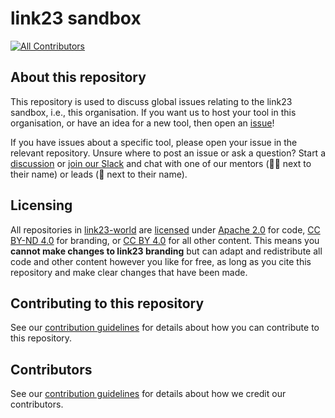 # link23 sandbox

[![All Contributors](https://img.shields.io/github/all-contributors/link23-world/sandbox?color=ee8449&style=flat-square)](#contributors)

## About this repository

This repository is used to discuss global issues relating to the link23 sandbox, i.e., this organisation.
If you want us to host your tool in this organisation, or have an idea for a new tool, then open an [issue](https://github.com/link23-world/sandbox/issues)!

If you have issues about a specific tool, please open your issue in the relevant repository.
Unsure where to post an issue or ask a question? Start a [discussion](https://github.com/link23-world/sandbox/discussions) or [join our Slack](https://link23.world/slack) and chat with one of our mentors (🧑‍🏫 next to their name) or leads (👋 next to their name).

## Licensing

All repositories in [link23-world](https://github.com/link23-world) are [licensed](/LICENSE.md) under [Apache 2.0](https://www.apache.org/licenses/LICENSE-2.0) for code, [CC BY-ND 4.0](https://creativecommons.org/licenses/by-nd/4.0/) for branding, or [CC BY 4.0](https://creativecommons.org/licenses/by/4.0/) for all other content.
This means you **cannot make changes to link23 branding** but can adapt and redistribute all code and other content however you like for free, as long as you cite this repository and make clear changes that have been made.

## Contributing to this repository

See our [contribution guidelines](/CONTRIBUTING.md) for details about how you can contribute to this repository.

## Contributors

See our [contribution guidelines](/CONTRIBUTING.md) for details about how we credit our contributors.

<!-- ALL-CONTRIBUTORS-LIST:START - Do not remove or modify this section -->
<!-- prettier-ignore-start -->
<!-- markdownlint-disable -->

<!-- markdownlint-restore -->
<!-- prettier-ignore-end -->

<!-- ALL-CONTRIBUTORS-LIST:END -->

